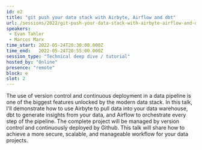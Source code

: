 ```yaml
---
id: e2
title: "git push your data stack with Airbyte, Airflow and dbt"
url: /sessions/2022/git-push-your-data-stack-with-airbyte-airflow-and-dbt
speakers:
 - Evan Tahler
 - Marcos Marx
time_start: 2022-05-24T20:30:00.000Z
time_end:   2022-05-24T20:55:00.000Z
session_type: "Technical deep dive / tutorial"
hosted_by: "Online"
presence: "remote"
block: e
slot: 2
---
```


The use of version control and continuous deployment in a data pipeline is one of the biggest features unlocked by the modern data stack. In this talk, I'll demonstrate how to use Airbyte to pull data into your data warehouse, dbt to generate insights from your data, and Airflow to orchestrate every step of the pipeline. The complete project will be managed by version control and continuously deployed by Github. This talk will share how to achieve a more secure, scalable, and manageable workflow for your data projects.